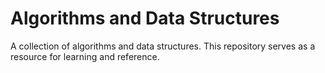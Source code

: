 # Algorithms and Data Structures

A collection of algorithms and data structures. This repository serves as a resource for learning and reference.
